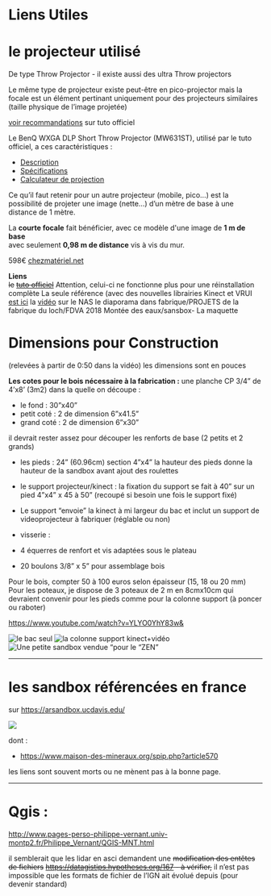 ---
---

# Liens Utiles

# le projecteur utilisé

De type Throw Projector - il existe aussi des ultra Throw projectors

Le même type de projecteur existe peut-être en pico-projector mais la focale est un élément pertinant uniquement pour des projecteurs similaires (taille physique de l’image projetée)

[voir recommandations](https://arsandbox.ucdavis.edu/instructions/hardware-2/) sur tuto officiel

Le BenQ WXGA DLP Short Throw Projector (MW631ST), utilisé par le tuto officiel, a ces caractéristiques :
- [Description](https://www.projectorcentral.com/BenQ-MX631ST.htm)
- [Spécifications](https://www.projectorcentral.com/pdf/projector_spec_8970.pdf)
- [Calculateur de projection](https://www.projectorcentral.com/BenQ-MX631ST-projection-calculator-pro.htm)

Ce qu’il faut retenir pour un autre projecteur (mobile, pico…) est la possibilité de
projeter une image (nette…) d’un mètre de base à une distance de 1 mètre.

La **courte focale** fait bénéficier, avec ce modèle d'une image de **1 m de base**  
avec seulement **0,98 m de distance** vis à vis du mur.

598€ [chezmatériel.net](https://www.materiel.net/produit/201510070049.html)


**Liens**  
~~le~~ [~~tuto officiel~~](https://arsandbox.ucdavis.edu/instructions/installation/)
Attention, celui-ci ne fonctionne plus pour une réinstallation complète
La seule référence (avec des nouvelles librairies Kinect et VRUI [est ici](http://idav.ucdavis.edu/~okreylos/ResDev/SARndbox/LinkSoftwareInstallation.html)
la  [vidéo](https://www.youtube.com/watch?v=CE1B7tdGCw0)
sur le NAS le diaporama dans  fabrique/PROJETS de la fabrique du loch/FDVA 2018 Montée des eaux/sansbox-
La maquette

# Dimensions pour Construction

(relevées à partir de 0:50 dans la vidéo) les dimensions sont en pouces

**Les cotes pour le bois nécessaire à la fabrication :**
une planche CP 3/4”  de 4’x8’  (3m2) dans la quelle on découpe :

- le fond : 30”x40”
- petit coté : 2 de dimension 6”x41.5”
- grand coté : 2 de dimension 6”x30”

il devrait rester assez pour découper les renforts de base (2 petits et 2 grands)

- les pieds : 24” (60.96cm) section 4”x4” la hauteur des pieds donne la hauteur de la sandbox avant ajout des roulettes
- le support projecteur/kinect : la fixation du support se fait à 40” sur un pied 4”x4” x 45 à 50” (recoupé si besoin une fois le support fixé)
- Le support “envoie” la kinect à mi largeur du bac et inclut un support de videoprojecteur à fabriquer (réglable ou non)


- visserie  :
- 4 équerres de renfort et vis adaptées sous le plateau
- 20 boulons 3/8” x 5” pour assemblage bois

Pour le bois, compter 50 à 100 euros selon épaisseur (15, 18 ou 20 mm)
Pour les poteaux, je dispose de 3 poteaux de 2 m en 8cmx10cm qui devraient convenir pour les pieds comme pour la colonne support (à poncer ou raboter)




https://www.youtube.com/watch?v=YLYO0YhY83w&

![le bac seul](https://d2mxuefqeaa7sj.cloudfront.net/s_0E531140FF4A99C27DB59F1FDA9D3624B422B94FC0768DA7F55BDAC289872C85_1542560958376_vue+assemblage+sandbox.png)
![la colonne support kinect+vidéo](https://d2mxuefqeaa7sj.cloudfront.net/s_0E531140FF4A99C27DB59F1FDA9D3624B422B94FC0768DA7F55BDAC289872C85_1541860676185_sandbox-classique.png)
![Une petite sandbox  vendue “pour le “ZEN”](https://d2mxuefqeaa7sj.cloudfront.net/s_0E531140FF4A99C27DB59F1FDA9D3624B422B94FC0768DA7F55BDAC289872C85_1541860120327_InnerGarden.jpg)






----------


# les sandbox référencées en france

  sur https://arsandbox.ucdavis.edu/

![](https://d2mxuefqeaa7sj.cloudfront.net/s_0E531140FF4A99C27DB59F1FDA9D3624B422B94FC0768DA7F55BDAC289872C85_1541800184389_Capture+decran+2018-11-09+a+22.48.43.png)


dont :

- https://www.maison-des-mineraux.org/spip.php?article570

les liens sont souvent morts ou ne mènent pas à la bonne page.





----------


# Qgis :

http://www.pages-perso-philippe-vernant.univ-montp2.fr/Philippe_Vernant/QGIS-MNT.html

il semblerait que les lidar en asci demandent une ~~modification des entêtes de fichiers~~
~~https://datagistips.hypotheses.org/167 - à vérifier,~~ il n’est pas impossible que les formats de fichier de l’IGN ait évolué depuis (pour devenir standard)
